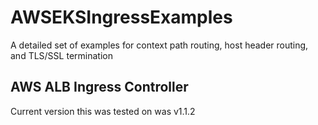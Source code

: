 # AWSEKSIngressExamples
A detailed set of examples for context path routing, host header routing, and TLS/SSL termination
## AWS ALB Ingress Controller
Current version this was tested on was v1.1.2
